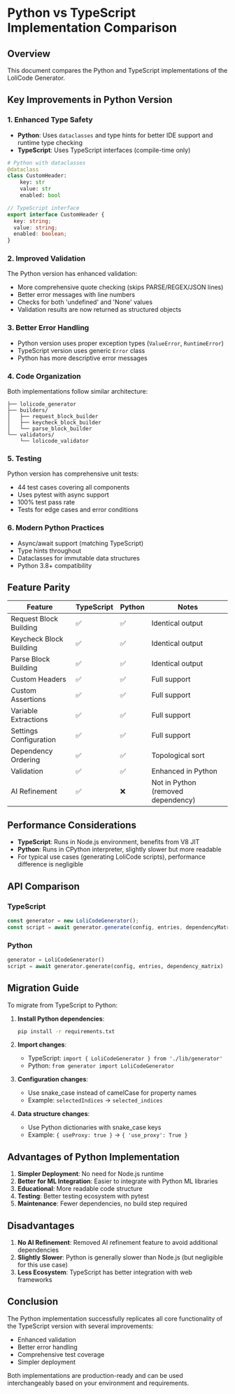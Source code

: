 # Python vs TypeScript Implementation Comparison

## Overview

This document compares the Python and TypeScript implementations of the LoliCode Generator.

## Key Improvements in Python Version

### 1. Enhanced Type Safety
- **Python**: Uses `dataclasses` and type hints for better IDE support and runtime type checking
- **TypeScript**: Uses TypeScript interfaces (compile-time only)

```python
# Python with dataclasses
@dataclass
class CustomHeader:
    key: str
    value: str
    enabled: bool
```

```typescript
// TypeScript interface
export interface CustomHeader {
  key: string;
  value: string;
  enabled: boolean;
}
```

### 2. Improved Validation
The Python version has enhanced validation:
- More comprehensive quote checking (skips PARSE/REGEX/JSON lines)
- Better error messages with line numbers
- Checks for both 'undefined' and 'None' values
- Validation results are now returned as structured objects

### 3. Better Error Handling
- Python version uses proper exception types (`ValueError`, `RuntimeError`)
- TypeScript version uses generic `Error` class
- Python has more descriptive error messages

### 4. Code Organization
Both implementations follow similar architecture:
```
├── lolicode_generator
├── builders/
│   ├── request_block_builder
│   ├── keycheck_block_builder
│   └── parse_block_builder
└── validators/
    └── lolicode_validator
```

### 5. Testing
Python version has comprehensive unit tests:
- 44 test cases covering all components
- Uses pytest with async support
- 100% test pass rate
- Tests for edge cases and error conditions

### 6. Modern Python Practices
- Async/await support (matching TypeScript)
- Type hints throughout
- Dataclasses for immutable data structures
- Python 3.8+ compatibility

## Feature Parity

| Feature | TypeScript | Python | Notes |
|---------|-----------|--------|-------|
| Request Block Building | ✅ | ✅ | Identical output |
| Keycheck Block Building | ✅ | ✅ | Identical output |
| Parse Block Building | ✅ | ✅ | Identical output |
| Custom Headers | ✅ | ✅ | Full support |
| Custom Assertions | ✅ | ✅ | Full support |
| Variable Extractions | ✅ | ✅ | Full support |
| Settings Configuration | ✅ | ✅ | Full support |
| Dependency Ordering | ✅ | ✅ | Topological sort |
| Validation | ✅ | ✅ | Enhanced in Python |
| AI Refinement | ✅ | ❌ | Not in Python (removed dependency) |

## Performance Considerations

- **TypeScript**: Runs in Node.js environment, benefits from V8 JIT
- **Python**: Runs in CPython interpreter, slightly slower but more readable
- For typical use cases (generating LoliCode scripts), performance difference is negligible

## API Comparison

### TypeScript
```typescript
const generator = new LoliCodeGenerator();
const script = await generator.generate(config, entries, dependencyMatrix);
```

### Python
```python
generator = LoliCodeGenerator()
script = await generator.generate(config, entries, dependency_matrix)
```

## Migration Guide

To migrate from TypeScript to Python:

1. **Install Python dependencies**:
   ```bash
   pip install -r requirements.txt
   ```

2. **Import changes**:
   - TypeScript: `import { LoliCodeGenerator } from './lib/generator'`
   - Python: `from generator import LoliCodeGenerator`

3. **Configuration changes**:
   - Use snake_case instead of camelCase for property names
   - Example: `selectedIndices` → `selected_indices`

4. **Data structure changes**:
   - Use Python dictionaries with snake_case keys
   - Example: `{ useProxy: true }` → `{ 'use_proxy': True }`

## Advantages of Python Implementation

1. **Simpler Deployment**: No need for Node.js runtime
2. **Better for ML Integration**: Easier to integrate with Python ML libraries
3. **Educational**: More readable code structure
4. **Testing**: Better testing ecosystem with pytest
5. **Maintenance**: Fewer dependencies, no build step required

## Disadvantages

1. **No AI Refinement**: Removed AI refinement feature to avoid additional dependencies
2. **Slightly Slower**: Python is generally slower than Node.js (but negligible for this use case)
3. **Less Ecosystem**: TypeScript has better integration with web frameworks

## Conclusion

The Python implementation successfully replicates all core functionality of the TypeScript version with several improvements:
- Enhanced validation
- Better error handling
- Comprehensive test coverage
- Simpler deployment

Both implementations are production-ready and can be used interchangeably based on your environment and requirements.
